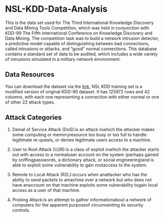 # NSL-KDD-Data-Analysis
This is the data set used for The Third International Knowledge Discovery and Data Mining Tools Competition, which was held in conjunction with KDD-99 The Fifth International Conference on Knowledge Discovery and Data Mining. The competition task was to build a network intrusion detector, a predictive model capable of distinguishing between bad connections, called intrusions or attacks, and “good” normal connections. This database contains a standard set of data to be audited, which includes a wide variety of intrusions simulated in a military network environment.


## Data Resources
You can download the dataset via the [link](https://www.unb.ca/cic/datasets/nsl.html), NSL KDD training set is a modified version of original KDD-90 dataset. It has 125972 rows and 42 columns, with each row representing a connection with either normal or one of other 22 attack types.

## Attack Categories
1) Denial of Service Attack (DoS):is an attack inwhich the attacker makes some computing or memoryresource too busy or too full to handle legitimate re-quests, or denies legitimate users access to a machine.

2) User to Root Attack (U2R):is a class of exploit inwhich the attacker starts out with access to a normaluser account on the system (perhaps gained by sniffingpasswords, a dictionary attack, or social engineering)and is able to exploit some vulnerability to gain rootaccess to the system.

3) Remote to Local Attack (R2L):occurs when anattacker who has the ability to send packets to amachine over a network but who does not have anaccount on that machine exploits some vulnerability togain local access as a user of that machine.

4) Probing Attack:is an attempt to gather informationabout a network of computers for the apparent purposeof circumventing its security controls.

